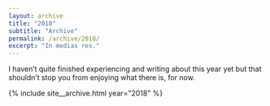 ```yaml
---
layout: archive
title: "2018"
subtitle: "Archive"
permalink: /archive/2018/
excerpt: "In medias res."
---
```

I haven’t quite finished experiencing and writing about this year yet but that shouldn’t stop you from enjoying what there is, for now.

{% include site__archive.html year="2018" %}

